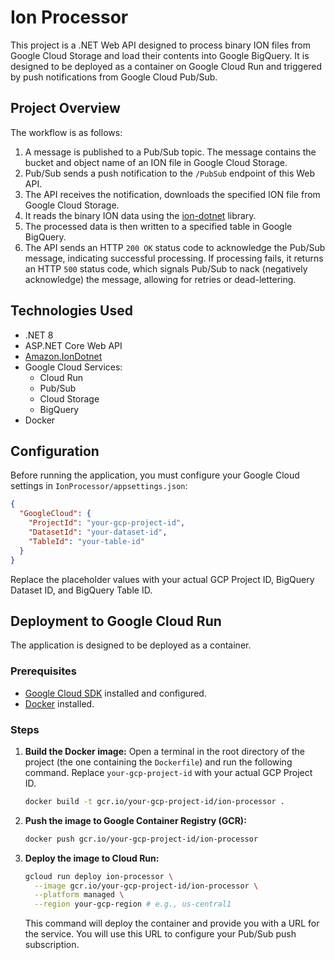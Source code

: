# Ion Processor

This project is a .NET Web API designed to process binary ION files from Google Cloud Storage and load their contents into Google BigQuery. It is designed to be deployed as a container on Google Cloud Run and triggered by push notifications from Google Cloud Pub/Sub.

## Project Overview

The workflow is as follows:

1.  A message is published to a Pub/Sub topic. The message contains the bucket and object name of an ION file in Google Cloud Storage.
2.  Pub/Sub sends a push notification to the `/PubSub` endpoint of this Web API.
3.  The API receives the notification, downloads the specified ION file from Google Cloud Storage.
4.  It reads the binary ION data using the [ion-dotnet](https://github.com/amazon-ion/ion-dotnet) library.
5.  The processed data is then written to a specified table in Google BigQuery.
6.  The API sends an HTTP `200 OK` status code to acknowledge the Pub/Sub message, indicating successful processing. If processing fails, it returns an HTTP `500` status code, which signals Pub/Sub to nack (negatively acknowledge) the message, allowing for retries or dead-lettering.

## Technologies Used

*   .NET 8
*   ASP.NET Core Web API
*   [Amazon.IonDotnet](https://github.com/amazon-ion/ion-dotnet)
*   Google Cloud Services:
    *   Cloud Run
    *   Pub/Sub
    *   Cloud Storage
    *   BigQuery
*   Docker

## Configuration

Before running the application, you must configure your Google Cloud settings in `IonProcessor/appsettings.json`:

```json
{
  "GoogleCloud": {
    "ProjectId": "your-gcp-project-id",
    "DatasetId": "your-dataset-id",
    "TableId": "your-table-id"
  }
}
```

Replace the placeholder values with your actual GCP Project ID, BigQuery Dataset ID, and BigQuery Table ID.

## Deployment to Google Cloud Run

The application is designed to be deployed as a container.

### Prerequisites

*   [Google Cloud SDK](https://cloud.google.com/sdk/docs/install) installed and configured.
*   [Docker](https://docs.docker.com/get-docker/) installed.

### Steps

1.  **Build the Docker image:**
    Open a terminal in the root directory of the project (the one containing the `Dockerfile`) and run the following command. Replace `your-gcp-project-id` with your actual GCP Project ID.

    ```bash
    docker build -t gcr.io/your-gcp-project-id/ion-processor .
    ```

2.  **Push the image to Google Container Registry (GCR):**

    ```bash
    docker push gcr.io/your-gcp-project-id/ion-processor
    ```

3.  **Deploy the image to Cloud Run:**

    ```bash
    gcloud run deploy ion-processor \
      --image gcr.io/your-gcp-project-id/ion-processor \
      --platform managed \
      --region your-gcp-region # e.g., us-central1
    ```
    This command will deploy the container and provide you with a URL for the service. You will use this URL to configure your Pub/Sub push subscription.

```